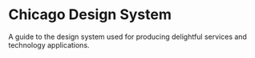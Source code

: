 # Chicago Design System

A guide to the design system used for producing delightful services and technology applications.
